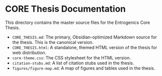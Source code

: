# CORE Thesis Documentation

This directory contains the master source files for the Entrogenics Core Thesis.

- `CORE_THESIS.md`: The primary, Obsidian-optimized Markdown source for the thesis. This is the canonical version.
- `CORE_THESIS.html`: A standalone, themed HTML version of the thesis for web distribution.
- `core-theme.css`: The CSS stylesheet for the HTML version.
- `citation-stubs.md`: A list of citation stubs used in the thesis.
- `figures/figure-map.md`: A map of figures and tables used in the thesis.
